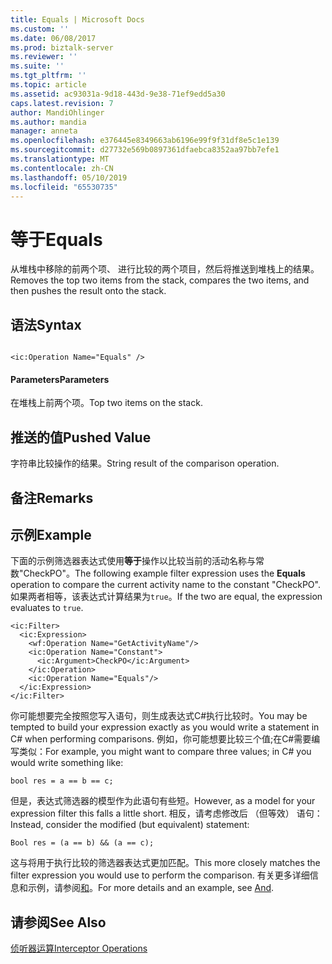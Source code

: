 ```yaml
---
title: Equals | Microsoft Docs
ms.custom: ''
ms.date: 06/08/2017
ms.prod: biztalk-server
ms.reviewer: ''
ms.suite: ''
ms.tgt_pltfrm: ''
ms.topic: article
ms.assetid: ac93031a-9d18-443d-9e38-71ef9edd5a30
caps.latest.revision: 7
author: MandiOhlinger
ms.author: mandia
manager: anneta
ms.openlocfilehash: e376445e8349663ab6196e99f9f31df8e5c1e139
ms.sourcegitcommit: d27732e569b0897361dfaebca8352aa97bb7efe1
ms.translationtype: MT
ms.contentlocale: zh-CN
ms.lasthandoff: 05/10/2019
ms.locfileid: "65530735"
---
```

# <a name="equals"></a><span data-ttu-id="2e0d8-102">等于</span><span class="sxs-lookup"><span data-stu-id="2e0d8-102">Equals</span></span>
<span data-ttu-id="2e0d8-103">从堆栈中移除的前两个项、 进行比较的两个项目，然后将推送到堆栈上的结果。</span><span class="sxs-lookup"><span data-stu-id="2e0d8-103">Removes the top two items from the stack, compares the two items, and then pushes the result onto the stack.</span></span>  
  
## <a name="syntax"></a><span data-ttu-id="2e0d8-104">语法</span><span class="sxs-lookup"><span data-stu-id="2e0d8-104">Syntax</span></span>  
  
```  
  
<ic:Operation Name="Equals" />  
```  
  
#### <a name="parameters"></a><span data-ttu-id="2e0d8-105">Parameters</span><span class="sxs-lookup"><span data-stu-id="2e0d8-105">Parameters</span></span>  
 <span data-ttu-id="2e0d8-106">在堆栈上前两个项。</span><span class="sxs-lookup"><span data-stu-id="2e0d8-106">Top two items on the stack.</span></span>  
  
## <a name="pushed-value"></a><span data-ttu-id="2e0d8-107">推送的值</span><span class="sxs-lookup"><span data-stu-id="2e0d8-107">Pushed Value</span></span>  
 <span data-ttu-id="2e0d8-108">字符串比较操作的结果。</span><span class="sxs-lookup"><span data-stu-id="2e0d8-108">String result of the comparison operation.</span></span>  
  
## <a name="remarks"></a><span data-ttu-id="2e0d8-109">备注</span><span class="sxs-lookup"><span data-stu-id="2e0d8-109">Remarks</span></span>  
  
## <a name="example"></a><span data-ttu-id="2e0d8-110">示例</span><span class="sxs-lookup"><span data-stu-id="2e0d8-110">Example</span></span>  
 <span data-ttu-id="2e0d8-111">下面的示例筛选器表达式使用**等于**操作以比较当前的活动名称与常数"CheckPO"。</span><span class="sxs-lookup"><span data-stu-id="2e0d8-111">The following example filter expression uses the **Equals** operation to compare the current activity name to the constant "CheckPO".</span></span> <span data-ttu-id="2e0d8-112">如果两者相等，该表达式计算结果为`true`。</span><span class="sxs-lookup"><span data-stu-id="2e0d8-112">If the two are equal, the expression evaluates to `true`.</span></span>  
  
```  
<ic:Filter>  
  <ic:Expression>  
    <wf:Operation Name="GetActivityName"/>  
    <ic:Operation Name="Constant">  
      <ic:Argument>CheckPO</ic:Argument>  
    </ic:Operation>  
    <ic:Operation Name="Equals"/>  
  </ic:Expression>  
</ic:Filter>  
```  
  
 <span data-ttu-id="2e0d8-113">你可能想要完全按照您写入语句，则生成表达式C#执行比较时。</span><span class="sxs-lookup"><span data-stu-id="2e0d8-113">You may be tempted to build your expression exactly as you would write a statement in C# when performing comparisons.</span></span> <span data-ttu-id="2e0d8-114">例如，你可能想要比较三个值;在C#需要编写类似：</span><span class="sxs-lookup"><span data-stu-id="2e0d8-114">For example, you might want to compare three values; in C# you would write something like:</span></span>  
  
```  
bool res = a == b == c;  
```  
  
 <span data-ttu-id="2e0d8-115">但是，表达式筛选器的模型作为此语句有些短。</span><span class="sxs-lookup"><span data-stu-id="2e0d8-115">However, as a model for your expression filter this falls a little short.</span></span> <span data-ttu-id="2e0d8-116">相反，请考虑修改后 （但等效） 语句：</span><span class="sxs-lookup"><span data-stu-id="2e0d8-116">Instead, consider the modified (but equivalent) statement:</span></span>  
  
```  
Bool res = (a == b) && (a == c);  
```  
  
 <span data-ttu-id="2e0d8-117">这与将用于执行比较的筛选器表达式更加匹配。</span><span class="sxs-lookup"><span data-stu-id="2e0d8-117">This more closely matches the filter expression you would use to perform the comparison.</span></span> <span data-ttu-id="2e0d8-118">有关更多详细信息和示例，请参阅[和](../core/and.md)。</span><span class="sxs-lookup"><span data-stu-id="2e0d8-118">For more details and an example, see [And](../core/and.md).</span></span>  
  
## <a name="see-also"></a><span data-ttu-id="2e0d8-119">请参阅</span><span class="sxs-lookup"><span data-stu-id="2e0d8-119">See Also</span></span>  
 [<span data-ttu-id="2e0d8-120">侦听器运算</span><span class="sxs-lookup"><span data-stu-id="2e0d8-120">Interceptor Operations</span></span>](../core/interceptor-operations.md)